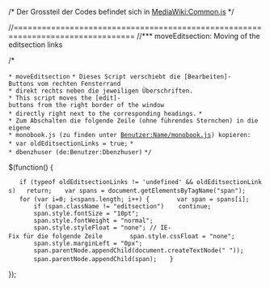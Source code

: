 /\* Der Grossteil der Codes befindet sich in [MediaWiki:Common.js](../Page/MediaWiki:Common.js.md "wikilink") \*/

//================================================================================ //\*\*\* moveEditsection: Moving of the editsection links

/\*

`* moveEditsection`
`* Dieses Script verschiebt die [Bearbeiten]-Buttons vom rechten Fensterrand`
`* direkt rechts neben die jeweiligen Überschriften.`
`* This script moves the [edit]-buttons from the right border of the window`
`* directly right next to the corresponding headings.`
`*`
`* Zum Abschalten die folgende Zeile (ohne führendes Sternchen) in die eigene`
`* monobook.js (zu finden unter `[`Benutzer:Name/monobook.js`](https://zh.wikipedia.org/wiki/Special:Mypage/monobook.js "wikilink")`) kopieren:`
`* var oldEditsectionLinks = true;`
`*`
`* dbenzhuser (de:Benutzer:Dbenzhuser)`
`*/`

$(function() {

`   if (typeof oldEditsectionLinks != 'undefined' && oldEditsectionLinks)   return;`
`   var spans = document.getElementsByTagName("span");`
`   for (var i=0; i<spans.length; i++) {`
`       var span = spans[i];`
`       if (span.className != "editsection")    continue;`
`       span.style.fontSize = "10pt";`
`       span.style.fontWeight = "normal";`
`       span.style.styleFloat = "none"; // IE-Fix für die folgende Zeile`
`       span.style.cssFloat = "none";`
`       span.style.marginLeft = "0px";`
`       span.parentNode.appendChild(document.createTextNode(" "));`
`       span.parentNode.appendChild(span);`
`   }`

});